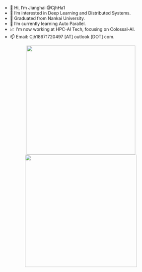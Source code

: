 - 👋 Hi, I’m Jianghai @CjhHa1
- 👀 I’m interested in Deep Learning and Distributed Systems. 
- 🔭 Graduated from Nankai University.
- 🌱 I’m currently learning Auto Parallel.
- 📈 I'm now working at HPC-AI Tech, focusing on Colossal-AI. 
- 📫 Email: Cjh18671720497 [AT] outlook [DOT] com.

<!---
CjhHa1/CjhHa1 is a ✨ special ✨ repository because its `README.md` (this file) appears on your GitHub profile.
You can click the Preview link to take a look at your changes.
--->

<p align="center">

<img align="center" src = "https://github-readme-stats.vercel.app/api?username=CjhHa1&show_icons=true&count_private=true&theme=maroongold&hide=issues&line_height=30" width="350px">
  
<img align="center" src = "https://github-readme-streak-stats.herokuapp.com/?user=CjhHa1&theme=maroongold" width="360px">

</p>
<!--
<img align="center" width="400px" src="https://github.com/CjhHa1/CjhHa1/blob/output/github-contribution-grid-snake.svg"></p>-->

